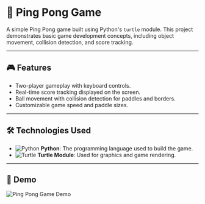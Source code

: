 # 🏓 Ping Pong Game

A simple Ping Pong game built using Python's `turtle` module. This project demonstrates basic game development concepts, including object movement, collision detection, and score tracking.

---

## 🎮 Features

- Two-player gameplay with keyboard controls.
- Real-time score tracking displayed on the screen.
- Ball movement with collision detection for paddles and borders.
- Customizable game speed and paddle sizes.

---

## 🛠️ Technologies Used

- ![Python](https://img.shields.io/badge/-Python-3776AB?logo=python&logoColor=white&style=flat) **Python**: The programming language used to build the game.
- ![Turtle](https://img.shields.io/badge/-Turtle-000000?logo=python&logoColor=white&style=flat) **Turtle Module**: Used for graphics and game rendering.

---

## 🎥 Demo

![Ping Pong Game Demo](https://user-images.githubusercontent.com/your-gif-url.gif)
